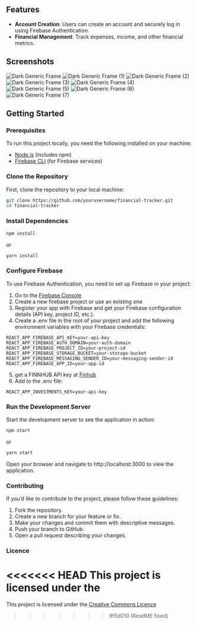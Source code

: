 
## Features

- **Account Creation**: Users can create an account and securely log in using Firebase Authentication.
- **Financial Management**: Track expenses, income, and other financial metrics.

## Screenshots
![Dark Generic Frame](https://github.com/user-attachments/assets/40d3151f-ffe4-4b5a-b31d-cb65afa023f9)
![Dark Generic Frame (1)](https://github.com/user-attachments/assets/34eea446-aff5-4e2c-8a80-fae1c815360b)
![Dark Generic Frame (2)](https://github.com/user-attachments/assets/5f2dc216-f5ed-48b2-862a-422f3b5164c9)
![Dark Generic Frame (3)](https://github.com/user-attachments/assets/5dc180c6-c485-43a9-8301-b05a2820dcd3)
![Dark Generic Frame (4)](https://github.com/user-attachments/assets/a0df96f8-e5ee-4d15-9d62-d6d418dafe19)
![Dark Generic Frame (5)](https://github.com/user-attachments/assets/779a2bb8-56d1-4e1e-8ae7-87c12b742b8b)
![Dark Generic Frame (6)](https://github.com/user-attachments/assets/15e7fd90-b725-464b-80d1-0c0f29481dd0)
![Dark Generic Frame (7)](https://github.com/user-attachments/assets/bb7e854e-6743-47d3-93aa-f77925ab4328)

## Getting Started

### Prerequisites

To run this project locally, you need the following installed on your machine:

- [Node.js](https://nodejs.org/) (includes npm)
- [Firebase CLI](https://firebase.google.com/docs/cli) (for Firebase services)

### Clone the Repository

First, clone the repository to your local machine:

```bash
git clone https://github.com/yourusername/financial-tracker.git
cd financial-tracker
```

### Install Dependencies
```bash
npm install
```
or
```bash
yarn install
```

### Configure Firebase
To use Firebase Authentication, you need to set up Firebase in your project:
1. Go to the [Firebase Console](https://console.firebase.google.com/)
2. Create a new firebase project or use an existing one
3. Register your app with Firebase and get your Firebase configuration details (API key, project ID, etc.).
4. Create a .env file in the root of your project and add the following environment variables with your Firebase credentials:
```plaintext
REACT_APP_FIREBASE_API_KEY=your-api-key
REACT_APP_FIREBASE_AUTH_DOMAIN=your-auth-domain
REACT_APP_FIREBASE_PROJECT_ID=your-project-id
REACT_APP_FIREBASE_STORAGE_BUCKET=your-storage-bucket
REACT_APP_FIREBASE_MESSAGING_SENDER_ID=your-messaging-sender-id
REACT_APP_FIREBASE_APP_ID=your-app-id
```
5. get a FINNHUB API key at [Finhub](https://finnhub.io/)
6. Add to the .env file:
```plaintext
REACT_APP_INVESTMENTS_KEY=your-api-key
```
### Run the Development Server
Start the development server to see the application in action:
```bash
npm start
```
or
```bash
yarn start
```
Open your browser and navigate to http://localhost:3000 to view the application.

### Contributing
If you’d like to contribute to the project, please follow these guidelines:
1. Fork the repository.
2. Create a new branch for your feature or fix.
3. Make your changes and commit them with descriptive messages.
4. Push your branch to GitHub.
5. Open a pull request describing your changes.

### Licence
<<<<<<< HEAD
This project is licensed under the
=======
This project is licensed under the [Creative Commons Licence](https://github.com/furthestgoose/financial-tracker/blob/master/LICENSE)
>>>>>>> 9f5d010 (ReadME fixed)

